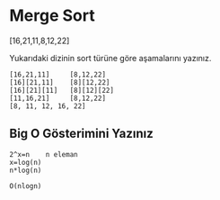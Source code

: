 # Merge Sort

[16,21,11,8,12,22]

Yukarıdaki dizinin sort türüne göre aşamalarını yazınız.

```
[16,21,11]     [8,12,22]
[16][21,11]    [8][12,22]
[16][21][11]   [8][12][22]
[11,16,21]     [8,12,22]
[8, 11, 12, 16, 22]
```

## Big O Gösterimini Yazınız

```
2^x=n    n eleman
x=log(n) 
n*log(n)

O(nlogn)

```